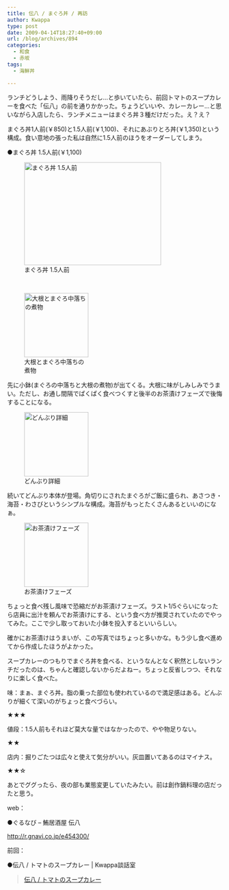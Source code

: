 ```yaml
---
title: 伝八 / まぐろ丼 / 再訪
author: Kwappa
type: post
date: 2009-04-14T18:27:40+09:00
url: /blog/archives/894
categories:
  - 和食
  - 赤坂
tags:
  - 海鮮丼

---
```

ランチどうしよう、雨降りそうだし…と歩いていたら、前回トマトのスープカレーを食べた「伝八」の前を通りかかった。ちょうどいいや、カレーカレー…と思いながら入店したら、ランチメニューはまぐろ丼３種だけだった。え？え？
  
まぐろ丼1人前(￥850)と1.5人前(￥1,100)、それにあぶりとろ丼(￥1,350)という構成。食い意地の張った私は自然に1.5人前のほうをオーダーしてしまう。
  
●まぐろ丼 1.5人前(￥1,100)
  
<figure id="attachment_895" aria-describedby="caption-attachment-895" style="width: 320px" class="wp-caption aligncenter"><img src="/blog/images/2009/04/09-04-14_13-21.jpg" alt="まぐろ丼 1.5人前" title="まぐろ丼 1.5人前" width="320" height="240" class="size-medium wp-image-895" /><figcaption id="caption-attachment-895" class="wp-caption-text">まぐろ丼 1.5人前</figcaption></figure><br style="clear:both;" />
  
<figure id="attachment_896" aria-describedby="caption-attachment-896" style="width: 150px" class="wp-caption alignleft"><img src="/blog/images/2009/04/09-04-14_13-20.jpg" alt="大根とまぐろ中落ちの煮物" title="大根とまぐろ中落ちの煮物" width="150" height="150" class="size-thumbnail wp-image-896" /><figcaption id="caption-attachment-896" class="wp-caption-text">大根とまぐろ中落ちの煮物</figcaption></figure>
  
先に小鉢(まぐろの中落ちと大根の煮物)が出てくる。大根に味がしみしみでうまい。ただし、お通し間隔でぱくぱく食べつくすと後半のお茶漬けフェーズで後悔することになる。<br style="clear:both;" />
  
<figure id="attachment_897" aria-describedby="caption-attachment-897" style="width: 150px" class="wp-caption alignleft"><img src="/blog/images/2009/04/09-04-14_13-22.jpg" alt="どんぶり詳細" title="どんぶり詳細" width="150" height="150" class="size-thumbnail wp-image-897" /><figcaption id="caption-attachment-897" class="wp-caption-text">どんぶり詳細</figcaption></figure>
  
続いてどんぶり本体が登場。角切りにされたまぐろがご飯に盛られ、あさつき・海苔・わさびというシンプルな構成。海苔がもっとたくさんあるといいのになぁ。<br style="clear:both;" />
  
<figure id="attachment_898" aria-describedby="caption-attachment-898" style="width: 150px" class="wp-caption alignleft"><img src="/blog/images/2009/04/09-04-14_13-29.jpg" alt="お茶漬けフェーズ" title="お茶漬けフェーズ" width="150" height="150" class="size-thumbnail wp-image-898" /><figcaption id="caption-attachment-898" class="wp-caption-text">お茶漬けフェーズ</figcaption></figure>
  
ちょっと食べ残し風味で恐縮だがお茶漬けフェーズ。ラスト1/5ぐらいになったら店員に出汁を頼んでお茶漬けにする、という食べ方が推奨されていたのでやってみた。ここで少し取っておいた小鉢を投入するといいらしい。
  
確かにお茶漬けはうまいが、この写真ではちょっと多いかな。もう少し食べ進めてから作成したほうがよかった。<br style="clear:both;" />
  
スープカレーのつもりでまぐろ丼を食べる、というなんとなく釈然としないランチだったのは、ちゃんと確認しないからだよねー。ちょっと反省しつつ、それなりに楽しく食べた。
  
味：まぁ、まぐろ丼。脂の乗った部位も使われているので満足感はある。どんぶりが細くて深いのがちょっと食べづらい。
  
★★★
  
値段：1.5人前もそれほど莫大な量ではなかったので、やや物足りない。
  
★★
  
店内：掘りごたつは広々と使えて気分がいい。灰皿置いてあるのはマイナス。
  
★★☆
  
あとでググったら、夜の部も業態変更していたみたい。前は創作鍋料理の店だったと思う。
  
web：
  
●ぐるなび &#8211; 鮪居酒屋 伝八
  
http://r.gnavi.co.jp/e454300/
  
前回：
  
●伝八 / トマトのスープカレー | Kwappa談話室

<blockquote class="wp-embedded-content" data-secret="PhxRj7NDrR">
  <p>
    <a href="http://www.kwappa.net/blog/archives/427">伝八 / トマトのスープカレー</a>
  </p>
</blockquote>

<iframe title="&#8220;伝八 / トマトのスープカレー&#8221; &#8212; Kwappa談話室" class="wp-embedded-content" sandbox="allow-scripts" security="restricted" style="position: absolute; clip: rect(1px, 1px, 1px, 1px);" src="http://www.kwappa.net/blog/archives/427/embed#?secret=PhxRj7NDrR" data-secret="PhxRj7NDrR" width="580" height="327" frameborder="0" marginwidth="0" marginheight="0" scrolling="no"></iframe>

